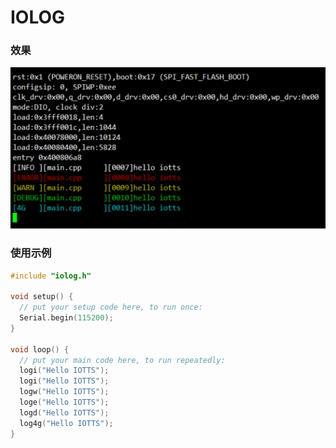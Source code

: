 # IOLOG
### 效果

![iolog.png](img/iolog.png)

### 使用示例

```c
#include "iolog.h"

void setup() {
  // put your setup code here, to run once:
  Serial.begin(115200);
}

void loop() {
  // put your main code here, to run repeatedly:
  logi("Hello IOTTS");  
  logi("Hello IOTTS");  
  logw("Hello IOTTS"); 
  loge("Hello IOTTS"); 
  logd("Hello IOTTS"); 
  log4g("Hello IOTTS");
}
```

